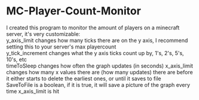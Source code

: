 # MC-Player-Count-Monitor  
I created this program to monitor the amount of players on a minecraft server, it's very customizable:  
y_axis_limit changes how many ticks there are on the y axis, I recommend setting this to your server's max playercount  
y_tick_increment changes what the y axis ticks count up by, 1's, 2's, 5's, 10's, etc  
timeToSleep changes how often the graph updates (in seconds)
x_axis_limit changes how many x values there are (how many updates) there are before it either starts to delete the earliest ones, or until it saves to file  
SaveToFile is a boolean, if it is true, it will save a picture of the graph every time x_axis_limit is hit
